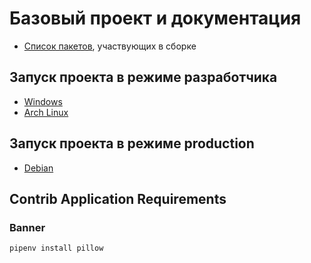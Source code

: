 # Базовый проект и документация
* [Список пакетов](docs/packages.md), участвующих в сборке 

## Запуск проекта в режиме разработчика
* [Windows](docs/develop/windows.md)
* [Arch Linux](docs/develop/arch.md)

## Запуск проекта в режиме production
* [Debian](docs/production/debian.md)


## Contrib Application Requirements
### Banner
```
pipenv install pillow
```